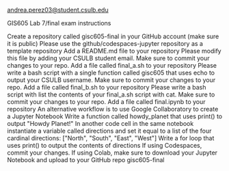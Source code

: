 andrea.perez03@student.csulb.edu

GIS605 Lab 7/final exam instructions

Create a repository called gisc605-final in your GitHub account (make sure it is public) Please use the github/codespaces-jupyter repository as a template repository
Add a README.md file to your repository Please modify this file by adding your CSULB student email. Make sure to commit your changes to your repo.
Add a file called final_a.sh to your repository Please write a bash script with a single function called gisc605 that uses echo to output your CSULB username. Make sure to commit your changes to your repo.
Add a file called final_b.sh to your repository Please write a bash script with list the contents of your final_a.sh script with cat. Make sure to commit your changes to your repo.
Add a file called final.ipynb to your repository An alternative workflow is to use Google Collaboratory to create a Jupyter Notebook Write a function called howdy_planet that uses print() to output "Howdy Planet!" In another code cell in the same notebook instantiate a variable called directions and set it equal to a list of the four cardinal directions: ["North", "South", "East", "West"] Write a for loop that uses print() to output the contents of directions If using Codespaces, commit your changes. If using Colab, make sure to download your Jupyter Notebook and upload to your GitHub repo gisc605-final
